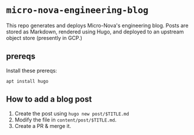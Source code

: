 # `micro-nova-engineering-blog`

This repo generates and deploys Micro-Nova's engineering blog. Posts are stored as Markdown, rendered using Hugo, and deployed to an upstream object store (presently in GCP.)

## prereqs

Install these prereqs:
```
apt install hugo
```

## How to add a blog post

1. Create the post using `hugo new post/$TITLE.md`
1. Modify the file in `content/post/$TITLE.md`.
1. Create a PR & merge it.



